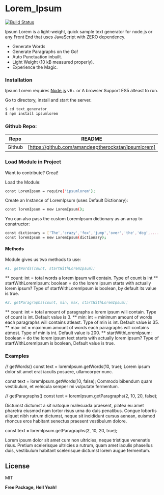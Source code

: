 # Lorem_Ipsum

[![Build Status](https://travis-ci.org/joemccann/dillinger.svg?branch=master)](https://www.twitter.com/amandeepkochhar)

Ipsum Lorem is a light-weight, quick sample text generator for node.js or any Front End that uses JavaScript with ZERO dependency.

  - Generate Words
  - Generate Paragraphs on the Go!
  - Auto Punctuation inbuilt.
  - Light Weight (10 kB measured properly).
  - Experience the Magic.

### Installation

Ipsum Lorem requires [Node.js](https://nodejs.org/) v6+ or A browser Support ES5 alteast to run.

Go to directory, install and start the server.

```sh
$ cd text_generator
$ npm install ipsumlorem
```

### Github Repo:
| Repo | README |
| ------ | ------ |
| Github | [https://github.com/amandeeptherockstar/ipsumlorem] |


### Load Module in Project

Want to contribute? Great!

Load the Module:
```sh
const LoremIpsum = require('ipsumlorem');
```

Create an Instance of LoremIpsum (uses Default Dictionary):
```sh
const loremIpsum = new LoremIpsum();
```

You can also pass the custom LoremIpsum dictionary as an array to constructor:
```sh
const dictionary = ['The','crazy','fox','jump','over','the','dog',...........];
const loremIpsum = new LoremIpsum(dictionary);
```
#### Methods
Module gives us two methods to use:
```sh
#1. getWords(count, startWithLoremIpsum);
```
** count: int = total words a lorem ipsum will contain. Type of count is int
** startWithLoremIpsum: boolean = do the lorem ipsum starts with actually lorem ipsum? Type of startWithLoremIpsum is boolean, by default its value is true.

```sh
#2. getParagraphs(count, min, max, startWithLoremIpsum);
```
** count: int = total amount of paragraphs a lorem ipsum will contain. Type of count is int. Default value is 3.
** min: int = minimum amount of words each paragraphs will contains atleast. Type of min is int. Default value is 35.
** max: int = maximum amount of words each paragraphs will contains atmost. Type of min is int. Default value is 200.
** startWithLoremIpsum: boolean = do the lorem ipsum text starts with actually lorem ipsum? Type of startWithLoremIpsum is boolean, Default value is true.

### Examples
// getWords()
const text = loremIpsum.getWords(10, true);
Lorem ipsum dolor sit amet erat iaculis posuere, ullamcorper nunc.

const text = loremIpsum.getWords(10, false);
Commodo bibendum quam vestibulum, et vehicula semper mi vulputate fermentum.

// getParagraphs()
const text = loremIpsum.getParagraphs(2, 10, 20, false);

Dictumst dictumst a sit natoque malesuada praesent, platea eu amet pharetra eiusmod nam tortor risus urna do duis penatibus.
Congue lobortis aliquet nibh rutrum dictumst, neque sit incididunt cursus aenean, euismod rhoncus eros habitant senectus praesent vestibulum dolore.

const text = loremIpsum.getParagraphs(2, 10, 20, true);

Lorem ipsum dolor sit amet cum non ultricies, neque tristique venenatis risus.
Pretium scelerisque ultricies a rutrum, quam amet iaculis phasellus duis, vestibulum habitant scelerisque dictumst lorem augue fermentum.

License
----

MIT


**Free Package, Hell Yeah!**
